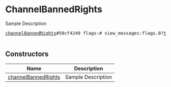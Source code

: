 # ChannelBannedRights

Sample Description

<pre>
<a href="../constructor/channelBannedRights.md">channelBannedRights</a>#58cf4249 flags:# view_messages:flags.0?<a href="../type/true.md">true</a> send_messages:flags.1?<a href="../type/true.md">true</a> send_media:flags.2?<a href="../type/true.md">true</a> send_stickers:flags.3?<a href="../type/true.md">true</a> send_gifs:flags.4?<a href="../type/true.md">true</a> send_games:flags.5?<a href="../type/true.md">true</a> send_inline:flags.6?<a href="../type/true.md">true</a> embed_links:flags.7?<a href="../type/true.md">true</a> until_date:<a href="../type/int.md">int</a> = <a href="../type/ChannelBannedRights.md">ChannelBannedRights</a>;

</pre>

## Constructors

| Name | Description |
|------|-------------|
| [channelBannedRights](../constructor/channelBannedRights.md) | Sample Description |

